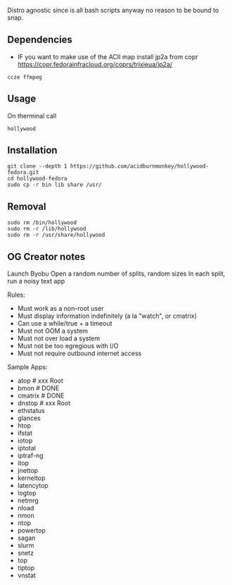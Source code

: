 Distro agnostic since is all bash scripts anyway no reason to be
bound to snap.

## Dependencies
- IF you want to make use of the ACII map install jp2a from copr https://copr.fedorainfracloud.org/coprs/trixieua/jp2a/ 
```
ccze ffmpeg
```


## Usage
On therminal call
```
hollywood
```

## Installation
```
git clone --depth 1 https://github.com/acidburnmonkey/hollywood-fedora.git
cd hollywood-fedora
sudo cp -r bin lib share /usr/
```
## Removal
```
sudo rm /bin/hollywood
sudo rm -r /lib/hollywood
sudo rm -r /usr/share/hollywood
```

## OG Creator notes
Launch Byobu
Open a random number of splits, random sizes
In each split, run a noisy text app

Rules:
- Must work as a non-root user
- Must display information indefinitely (a la "watch", or cmatrix)
- Can use a while/true + a timeout
- Must not OOM a system
- Must not over load a system
- Must not be too egregious with I/O
- Must not require outbound internet access

Sample Apps:
- atop		# xxx Root
- bmon		# DONE
- cmatrix	# DONE
- dnstop	# xxx Root
- ethstatus
- glances
- htop
- ifstat
- iotop
- iptotal
- iptraf-ng
- itop
- jnettop
- kerneltop
- latencytop
- logtop
- netmrg
- nload
- nmon
- ntop
- powertop
- sagan
- slurm
- snetz
- top
- tiptop
- vnstat
